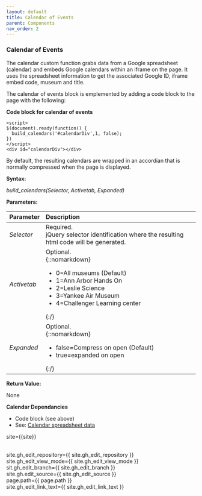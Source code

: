 ```yaml
---
layout: default
title: Calendar of Events
parent: Components
nav_order: 2
---
```


### Calendar of Events

The calendar custom function grabs data from a Google spreadsheet (calendar) and embeds Google calendars within an iframe on the page.  It uses the spreadsheet information to get the associated Google ID, iframe embed code, museum and title.

The calendar of events block is emplemented by adding a code block to the page with the following:

**Code block for calendar of events**
```
<script>
$(document).ready(function() {
  build_calendars('#calendarDiv',1, false);  
})
</script>
<div id="calendarDiv"></div>
```
By default, the resulting calendars are wrapped in an accordian that is normally compressed 
when the page is displayed.  

**Syntax:**

*build_calendars(Selector, Activetab, Expanded)*

**Parameters:**

| Parameter | Description |
| :-------- | :---------- |
| *Selector*  | Required.<br>jQuery selector identification where the resulting html code will be generated. |
| *Activetab* |Optional.<br>{::nomarkdown}<ul><li>0=All museums (Default)</li><li>1=Ann Arbor Hands On</li><li>2=Leslie Science</li><li>3=Yankee Air Museum</li><li>4=Challenger Learning center</li></ul>{:/}|
| *Expanded* |Optional.<br>{::nomarkdown}<ul><li>false=Compress on open (Default)</li><li>true=expanded on open</li></ul>{:/}|

**Return Value:**

None


**Calendar Dependancies**
- Code block (see above)
- See: [Calendar spreadsheet data](/jtd-remote/docs/spreadsheets/calendar.html)

<p>site={{site}}</p><br>
site.gh_edit_repository={{ site.gh_edit_repository }}<br>
site.gh_edit_view_mode={{ site.gh_edit_view_mode }}<br>
sit.gh_edit_branch={{ site.gh_edit_branch }}<br>
site.gh.edit_source={{ site.gh_edit_source }}<br>
page.path={{ page.path }}<br>
site.gh_edit_link_text={{ site.gh_edit_link_text }}<br>
                  </p>